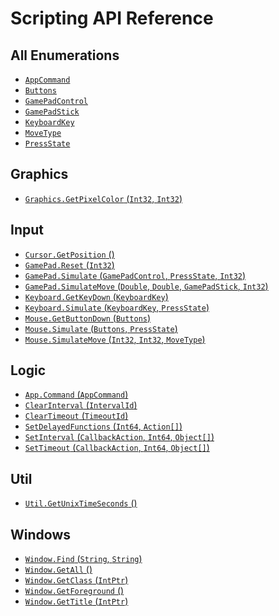 # Scripting API Reference

## All Enumerations

* [`AppCommand`](Api/Enumerations/AppCommand.md)
* [`Buttons`](Api/Enumerations/Buttons.md)
* [`GamePadControl`](Api/Enumerations/GamePadControl.md)
* [`GamePadStick`](Api/Enumerations/GamePadStick.md)
* [`KeyboardKey`](Api/Enumerations/KeyboardKey.md)
* [`MoveType`](Api/Enumerations/MoveType.md)
* [`PressState`](Api/Enumerations/PressState.md)

## Graphics

* [`Graphics.GetPixelColor` (`Int32`, `Int32`)](Api/Graphics/Graphics.GetPixelColor.md)

## Input

* [`Cursor.GetPosition` ()](Api/Input/Cursor.GetPosition.md)
* [`GamePad.Reset` (`Int32`)](Api/Input/GamePad.Reset.md)
* [`GamePad.Simulate` (`GamePadControl`, `PressState`, `Int32`)](Api/Input/GamePad.Simulate.md)
* [`GamePad.SimulateMove` (`Double`, `Double`, `GamePadStick`, `Int32`)](Api/Input/GamePad.SimulateMove.md)
* [`Keyboard.GetKeyDown` (`KeyboardKey`)](Api/Input/Keyboard.GetKeyDown.md)
* [`Keyboard.Simulate` (`KeyboardKey`, `PressState`)](Api/Input/Keyboard.Simulate.md)
* [`Mouse.GetButtonDown` (`Buttons`)](Api/Input/Mouse.GetButtonDown.md)
* [`Mouse.Simulate` (`Buttons`, `PressState`)](Api/Input/Mouse.Simulate.md)
* [`Mouse.SimulateMove` (`Int32`, `Int32`, `MoveType`)](Api/Input/Mouse.SimulateMove.md)

## Logic

* [`App.Command` (`AppCommand`)](Api/Logic/App.Command.md)
* [`ClearInterval` (`IntervalId`)](Api/Logic/ClearInterval.md)
* [`ClearTimeout` (`TimeoutId`)](Api/Logic/ClearTimeout.md)
* [`SetDelayedFunctions` (`Int64`, `Action[]`)](Api/Logic/SetDelayedFunctions.md)
* [`SetInterval` (`CallbackAction`, `Int64`, `Object[]`)](Api/Logic/SetInterval.md)
* [`SetTimeout` (`CallbackAction`, `Int64`, `Object[]`)](Api/Logic/SetTimeout.md)

## Util

* [`Util.GetUnixTimeSeconds` ()](Api/Util/Util.GetUnixTimeSeconds.md)

## Windows

* [`Window.Find` (`String`, `String`)](Api/Windows/Window.Find.md)
* [`Window.GetAll` ()](Api/Windows/Window.GetAll.md)
* [`Window.GetClass` (`IntPtr`)](Api/Windows/Window.GetClass.md)
* [`Window.GetForeground` ()](Api/Windows/Window.GetForeground.md)
* [`Window.GetTitle` (`IntPtr`)](Api/Windows/Window.GetTitle.md)

